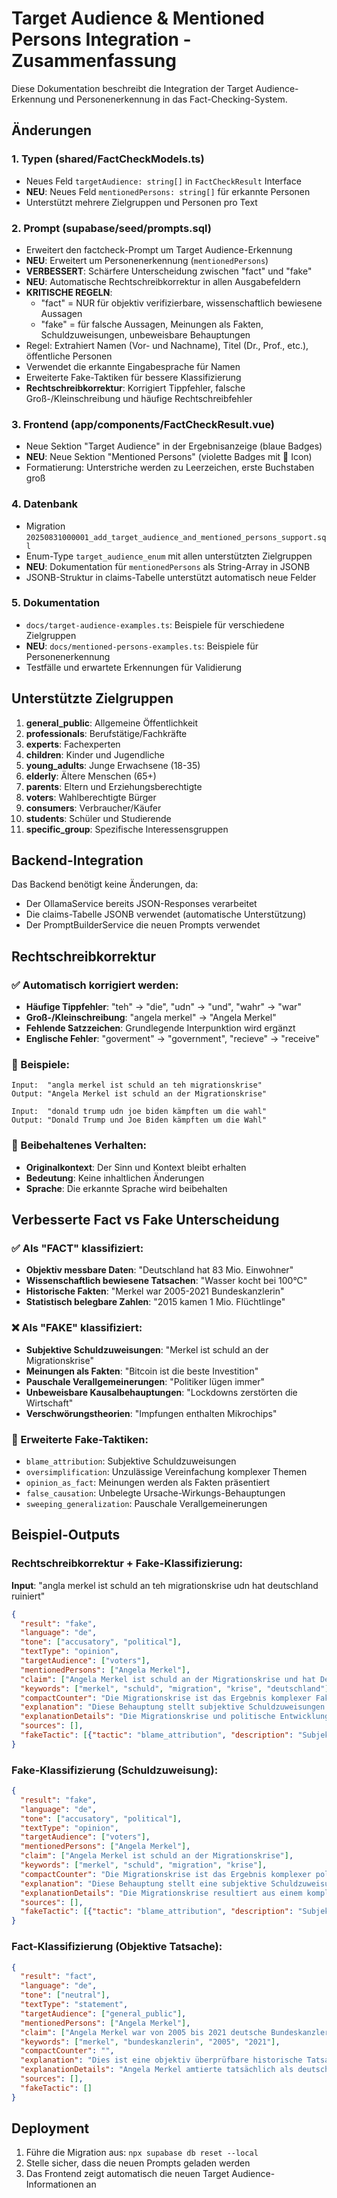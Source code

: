 # Target Audience & Mentioned Persons Integration - Zusammenfassung

Diese Dokumentation beschreibt die Integration der Target Audience-Erkennung und Personenerkennung in das Fact-Checking-System.

## Änderungen

### 1. Typen (shared/FactCheckModels.ts)
- Neues Feld `targetAudience: string[]` in `FactCheckResult` Interface
- **NEU**: Neues Feld `mentionedPersons: string[]` für erkannte Personen
- Unterstützt mehrere Zielgruppen und Personen pro Text

### 2. Prompt (supabase/seed/prompts.sql)
- Erweitert den factcheck-Prompt um Target Audience-Erkennung
- **NEU**: Erweitert um Personenerkennung (`mentionedPersons`)
- **VERBESSERT**: Schärfere Unterscheidung zwischen "fact" und "fake"
- **NEU**: Automatische Rechtschreibkorrektur in allen Ausgabefeldern
- **KRITISCHE REGELN**:
  - "fact" = NUR für objektiv verifizierbare, wissenschaftlich bewiesene Aussagen
  - "fake" = für falsche Aussagen, Meinungen als Fakten, Schuldzuweisungen, unbeweisbare Behauptungen
- Regel: Extrahiert Namen (Vor- und Nachname), Titel (Dr., Prof., etc.), öffentliche Personen
- Verwendet die erkannte Eingabesprache für Namen
- Erweiterte Fake-Taktiken für bessere Klassifizierung
- **Rechtschreibkorrektur**: Korrigiert Tippfehler, falsche Groß-/Kleinschreibung und häufige Rechtschreibfehler

### 3. Frontend (app/components/FactCheckResult.vue)
- Neue Sektion "Target Audience" in der Ergebnisanzeige (blaue Badges)
- **NEU**: Neue Sektion "Mentioned Persons" (violette Badges mit 👤 Icon)
- Formatierung: Unterstriche werden zu Leerzeichen, erste Buchstaben groß

### 4. Datenbank
- Migration `20250831000001_add_target_audience_and_mentioned_persons_support.sql`
- Enum-Type `target_audience_enum` mit allen unterstützten Zielgruppen
- **NEU**: Dokumentation für `mentionedPersons` als String-Array in JSONB
- JSONB-Struktur in claims-Tabelle unterstützt automatisch neue Felder

### 5. Dokumentation
- `docs/target-audience-examples.ts`: Beispiele für verschiedene Zielgruppen
- **NEU**: `docs/mentioned-persons-examples.ts`: Beispiele für Personenerkennung
- Testfälle und erwartete Erkennungen für Validierung

## Unterstützte Zielgruppen

1. **general_public**: Allgemeine Öffentlichkeit
2. **professionals**: Berufstätige/Fachkräfte
3. **experts**: Fachexperten
4. **children**: Kinder und Jugendliche
5. **young_adults**: Junge Erwachsene (18-35)
6. **elderly**: Ältere Menschen (65+)
7. **parents**: Eltern und Erziehungsberechtigte
8. **voters**: Wahlberechtigte Bürger
9. **consumers**: Verbraucher/Käufer
10. **students**: Schüler und Studierende
11. **specific_group**: Spezifische Interessensgruppen

## Backend-Integration

Das Backend benötigt keine Änderungen, da:
- Der OllamaService bereits JSON-Responses verarbeitet
- Die claims-Tabelle JSONB verwendet (automatische Unterstützung)
- Der PromptBuilderService die neuen Prompts verwendet

## Rechtschreibkorrektur

### ✅ Automatisch korrigiert werden:
- **Häufige Tippfehler**: "teh" → "die", "udn" → "und", "wahr" → "war"
- **Groß-/Kleinschreibung**: "angela merkel" → "Angela Merkel"
- **Fehlende Satzzeichen**: Grundlegende Interpunktion wird ergänzt
- **Englische Fehler**: "goverment" → "government", "recieve" → "receive"

### 📝 Beispiele:
```
Input:  "angla merkel ist schuld an teh migrationskrise"
Output: "Angela Merkel ist schuld an der Migrationskrise"

Input:  "donald trump udn joe biden kämpften um die wahl"
Output: "Donald Trump und Joe Biden kämpften um die Wahl"
```

### 🎯 Beibehaltenes Verhalten:
- **Originalkontext**: Der Sinn und Kontext bleibt erhalten
- **Bedeutung**: Keine inhaltlichen Änderungen
- **Sprache**: Die erkannte Sprache wird beibehalten

## Verbesserte Fact vs Fake Unterscheidung

### ✅ Als "FACT" klassifiziert:
- **Objektiv messbare Daten**: "Deutschland hat 83 Mio. Einwohner"
- **Wissenschaftlich bewiesene Tatsachen**: "Wasser kocht bei 100°C"
- **Historische Fakten**: "Merkel war 2005-2021 Bundeskanzlerin"
- **Statistisch belegbare Zahlen**: "2015 kamen 1 Mio. Flüchtlinge"

### ❌ Als "FAKE" klassifiziert:
- **Subjektive Schuldzuweisungen**: "Merkel ist schuld an der Migrationskrise"
- **Meinungen als Fakten**: "Bitcoin ist die beste Investition"
- **Pauschale Verallgemeinerungen**: "Politiker lügen immer"
- **Unbeweisbare Kausalbehauptungen**: "Lockdowns zerstörten die Wirtschaft"
- **Verschwörungstheorien**: "Impfungen enthalten Mikrochips"

### 🎯 Erweiterte Fake-Taktiken:
- `blame_attribution`: Subjektive Schuldzuweisungen
- `oversimplification`: Unzulässige Vereinfachung komplexer Themen
- `opinion_as_fact`: Meinungen werden als Fakten präsentiert
- `false_causation`: Unbelegte Ursache-Wirkungs-Behauptungen
- `sweeping_generalization`: Pauschale Verallgemeinerungen

## Beispiel-Outputs

### Rechtschreibkorrektur + Fake-Klassifizierung:
**Input**: "angla merkel ist schuld an teh migrationskrise udn hat deutschland ruiniert"

```json
{
  "result": "fake",
  "language": "de", 
  "tone": ["accusatory", "political"],
  "textType": "opinion",
  "targetAudience": ["voters"],
  "mentionedPersons": ["Angela Merkel"],
  "claim": ["Angela Merkel ist schuld an der Migrationskrise und hat Deutschland ruiniert"],
  "keywords": ["merkel", "schuld", "migration", "krise", "deutschland"],
  "compactCounter": "Die Migrationskrise ist das Ergebnis komplexer Faktoren, nicht einer Person.",
  "explanation": "Diese Behauptung stellt subjektive Schuldzuweisungen dar, die nicht objektiv beweisbar sind.",
  "explanationDetails": "Die Migrationskrise und politische Entwicklungen resultieren aus komplexen Zusammenhängen...",
  "sources": [],
  "fakeTactic": [{"tactic": "blame_attribution", "description": "Subjektive Schuldzuweisung ohne objektive Beweise"}]
}
```

### Fake-Klassifizierung (Schuldzuweisung):
```json
{
  "result": "fake",
  "language": "de", 
  "tone": ["accusatory", "political"],
  "textType": "opinion",
  "targetAudience": ["voters"],
  "mentionedPersons": ["Angela Merkel"],
  "claim": ["Angela Merkel ist schuld an der Migrationskrise"],
  "keywords": ["merkel", "schuld", "migration", "krise"],
  "compactCounter": "Die Migrationskrise ist das Ergebnis komplexer politischer, wirtschaftlicher und sozialer Faktoren.",
  "explanation": "Diese Behauptung stellt eine subjektive Schuldzuweisung dar, die nicht objektiv beweisbar ist.",
  "explanationDetails": "Die Migrationskrise resultiert aus einem komplexen Zusammenspiel verschiedener Faktoren...",
  "sources": [],
  "fakeTactic": [{"tactic": "blame_attribution", "description": "Subjektive Schuldzuweisung ohne objektive Beweise"}]
}
```

### Fact-Klassifizierung (Objektive Tatsache):
```json
{
  "result": "fact",
  "language": "de",
  "tone": ["neutral"],
  "textType": "statement", 
  "targetAudience": ["general_public"],
  "mentionedPersons": ["Angela Merkel"],
  "claim": ["Angela Merkel war von 2005 bis 2021 deutsche Bundeskanzlerin"],
  "keywords": ["merkel", "bundeskanzlerin", "2005", "2021"],
  "compactCounter": "",
  "explanation": "Dies ist eine objektiv überprüfbare historische Tatsache.",
  "explanationDetails": "Angela Merkel amtierte tatsächlich als deutsche Bundeskanzlerin von 2005 bis 2021.",
  "sources": [],
  "fakeTactic": []
}
```

## Deployment

1. Führe die Migration aus: `npx supabase db reset --local`
2. Stelle sicher, dass die neuen Prompts geladen werden
3. Das Frontend zeigt automatisch die neuen Target Audience-Informationen an
